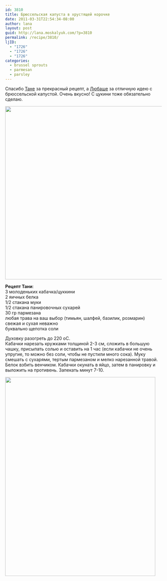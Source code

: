 ```yaml
---
id: 3810
title: Брюссельская капуста в хрустящей корочке
date: 2011-03-31T22:54:34-08:00
author: lana
layout: post
guid: http://lana.moskalyuk.com/?p=3810
permalink: /recipe/3810/
ljID:
  - "1726"
  - "1726"
  - "1726"
categories:
  - brussel sprouts
  - parmesan
  - parsley
---
```

Спасибо [Тане](http://olsanka.livejournal.com/57310.html?page=2#comments) за прекрасный рецепт, а [Любаше](http://luybashik.livejournal.com/75392.html#cutid1) за отличную идею с брюссельской капустой. Очень вкусно! С цукини тоже обязательно сделаю.

<img loading="lazy" class="alignnone" title="brussel sprouts" src="http://farm6.static.flickr.com/5056/5578991048_0e31e012eb_z.jpg" alt="" width="640" height="557" /> 

**Рецепт Тани**:  
3 молоденьких кабачка/цуккини  
2 яичных белка  
1/2 стакана муки  
1/2 стакана панировочных сухарей  
30 гр пармезана  
любая трава на ваш выбор (тимьян, шалфей, базилик, розмарин) свежая и сухая неважно  
буквально щепотка соли

Духовку разогреть до 220 оС.  
Кабачки нарезать кружками толщиной 2-3 см, сложить в большую чашку, присыпать солью и оставить на 1 час (если кабачки не очень упругие, то можно без соли, чтобы не пустили много сока). Муку смешать с сухарями, тертым пармезаном и мелко нарезанной травой. Белок взбить венчиком. Кабачки окунать в яйцо, затем в панировку и выложить на противень. Запекать минут 7-10.

<img loading="lazy" class="alignnone" title="brussell sprouts" src="http://farm6.static.flickr.com/5061/5578992730_777a4a38e6_z.jpg" alt="" width="483" height="640" />